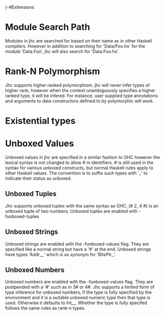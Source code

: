 {-#Extensions

# Module Search Path

Modules in jhc are searched for based on their name as in other Haskell
compilers. However in addition to searching for 'Data/Foo.hs' for the module
'Data.Foo', jhc will also search for 'Data.Foo.hs'.

# Rank-N Polymorphism

Jhc supports higher ranked polymorphism. jhc will never infer types of higher
rank, however when the context unambiguously specifies a higher ranked type, it
will be infered. For instance, user supplied type annotations and arguments to
data constructors defined to by polymorphic will work.

# Existential types

# Unboxed Values

Unboxed values in jhc are specified in a similar fashion to GHC however the
lexical syntax is not changed to allow # in identifiers. # is still used in
the syntax for various unboxed constructs, but normal Haskell rules apply to
other Haskell values. The convention is to suffix such types with '_' to
indicate their status as unboxed.

## Unboxed Tuples

Jhc supports unboxed tuples with the same syntax as GHC, (# 2, 4 #) is an
unboxed tuple of two numbers. Unboxed tuples are enabled with -funboxed-tuples


## Unboxed Strings

Unboxed strings are enabled with the -funboxed-values flag. They are
specified like a normal string but have a '#' at the end. Unboxed strings
have types 'Addr__' which is as synonym for 'BitsPtr_'.

## Unboxed Numbers

Unboxed numbers are enabled with the -funboxed-values flag. They are postpended
with a '#' such as in 3# or 4#. Jhc supports a limited form of type inference
for unboxed numbers, if the type is fully specified by the environment and it
is a suitable unboxed numeric type then that type is used. Otherwise it
defaults to Int__. Whether the type is fully specifed follows the same rules as
rank-n types.

